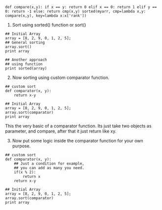 ```
def compare(x,y): if x == y: return 0 elif x == 0: return 1 elif y == 0: return -1 else: return cmp(x,y) sorted(myarr, cmp=lambda x,y: compare(x,y), key=lambda x:x['rank'])
```

1) Sort using sorted() function or sort()

```
## Initial Array
array = [8, 2, 9, 0, 1, 2, 5];
## General sorting
array.sort()
print array

## Another approach
## using function
print sorted(array)
```

2) Now sorting using custom comparator function.

```
## custom sort
def comparator(x, y):
    return x-y

## Initial Array
array = [8, 2, 9, 0, 1, 2, 5];
array.sort(comparator)
print array
```

This the very basic of a comparator function. Its just take two objects as parameter, and compare, after that it just return like xy.

3) Now put some logic inside the comparator function for your own purpose.

```
## custom sort
def comparator(x, y):
    ## Just a condition for example,
    ## you can add as many you need.
    if(x % 2):
        return x
    return x-y

## Initial Array
array = [8, 2, 9, 0, 1, 2, 5];
array.sort(comparator)
print array
```